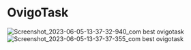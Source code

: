 # OvigoTask
![Screenshot_2023-06-05-13-37-32-940_com best ovigotask](https://github.com/siamsaleh/OvigoTask/assets/55757774/b2f4ca2c-32e9-40ad-8b5e-bf57ce3608a9)
![Screenshot_2023-06-05-13-37-37-355_com best ovigotask](https://github.com/siamsaleh/OvigoTask/assets/55757774/18163096-f149-4cb5-bd3c-5b0d0dad896f)
